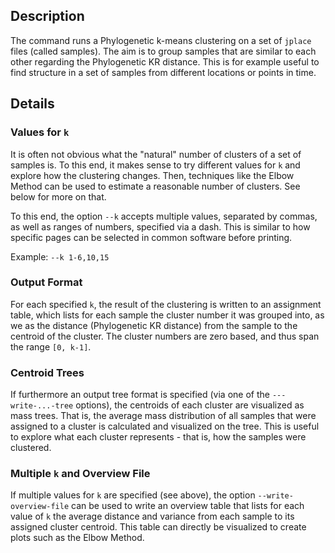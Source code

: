 ## Description

The command runs a Phylogenetic k-means clustering on a set of `jplace` files (called samples). The aim is to group samples that are similar to each other regarding the Phylogenetic KR distance. This is for example useful to find structure in a set of samples from different locations or points in time.

## Details

### Values for `k`

It is often not obvious what the "natural" number of clusters of a set of samples is. To this end, it makes sense to try different values for `k` and explore how the clustering changes. Then, techniques like the Elbow Method can be used to estimate a reasonable number of clusters. See below for more on that.

To this end, the option `--k` accepts multiple values, separated by commas, as well as ranges of numbers, specified via a dash. This is similar to how specific pages can be selected in common software before printing.

Example: `--k 1-6,10,15`

### Output Format

For each specified `k`, the result of the clustering is written to an assignment table, which lists for each sample the cluster number it was grouped into, as we as the distance (Phylogenetic KR distance) from the sample to the centroid of the cluster. The cluster numbers are zero based, and thus span the range `[0, k-1]`.

### Centroid Trees

If furthermore an output tree format is specified (via one of the `---write-...-tree` options), the centroids of each cluster are visualized as mass trees. That is, the average mass distribution of all samples that were assigned to a cluster is calculated and visualized on the tree. This is useful to explore what each cluster represents - that is, how the samples were clustered.

### Multiple `k` and Overview File

If multiple values for `k` are specified (see above), the option `--write-overview-file` can be used to write an overview table that lists for each value of `k` the average distance and variance from each sample to its assigned cluster centroid. This table can directly be visualized to create plots such as the Elbow Method.
